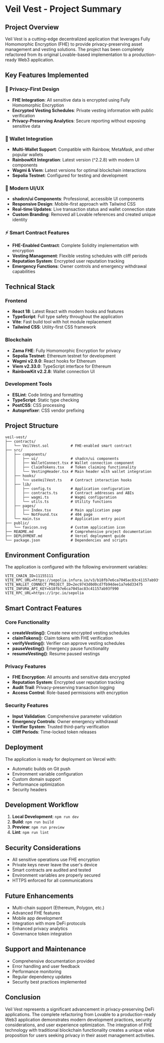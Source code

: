 # Veil Vest - Project Summary

## Project Overview

Veil Vest is a cutting-edge decentralized application that leverages Fully Homomorphic Encryption (FHE) to provide privacy-preserving asset management and vesting solutions. The project has been completely refactored from its original Lovable-based implementation to a production-ready Web3 application.

## Key Features Implemented

### 🔐 Privacy-First Design
- **FHE Integration**: All sensitive data is encrypted using Fully Homomorphic Encryption
- **Encrypted Vesting Schedules**: Private vesting information with public verification
- **Privacy-Preserving Analytics**: Secure reporting without exposing sensitive data

### 🔗 Wallet Integration
- **Multi-Wallet Support**: Compatible with Rainbow, MetaMask, and other popular wallets
- **RainbowKit Integration**: Latest version (^2.2.8) with modern UI components
- **Wagmi & Viem**: Latest versions for optimal blockchain interactions
- **Sepolia Testnet**: Configured for testing and development

### 📱 Modern UI/UX
- **shadcn/ui Components**: Professional, accessible UI components
- **Responsive Design**: Mobile-first approach with Tailwind CSS
- **Real-time Updates**: Live transaction status and wallet connection state
- **Custom Branding**: Removed all Lovable references and created unique identity

### ⚡ Smart Contract Features
- **FHE-Enabled Contract**: Complete Solidity implementation with encryption
- **Vesting Management**: Flexible vesting schedules with cliff periods
- **Reputation System**: Encrypted user reputation tracking
- **Emergency Functions**: Owner controls and emergency withdrawal capabilities

## Technical Stack

### Frontend
- **React 18**: Latest React with modern hooks and features
- **TypeScript**: Full type safety throughout the application
- **Vite**: Fast build tool with hot module replacement
- **Tailwind CSS**: Utility-first CSS framework

### Blockchain
- **Zama FHE**: Fully Homomorphic Encryption for privacy
- **Sepolia Testnet**: Ethereum testnet for development
- **Wagmi v2.9.0**: React hooks for Ethereum
- **Viem v2.33.0**: TypeScript interface for Ethereum
- **RainbowKit v2.2.8**: Wallet connection UI

### Development Tools
- **ESLint**: Code linting and formatting
- **TypeScript**: Static type checking
- **PostCSS**: CSS processing
- **Autoprefixer**: CSS vendor prefixing

## Project Structure

```
veil-vest/
├── contracts/
│   └── VeilVest.sol          # FHE-enabled smart contract
├── src/
│   ├── components/
│   │   ├── ui/               # shadcn/ui components
│   │   ├── WalletConnect.tsx # Wallet connection component
│   │   ├── ClaimTokens.tsx   # Token claiming functionality
│   │   └── VestingHeader.tsx # Main header with wallet integration
│   ├── hooks/
│   │   └── useVeilVest.ts    # Contract interaction hooks
│   ├── lib/
│   │   ├── config.ts         # Application configuration
│   │   ├── contracts.ts      # Contract addresses and ABIs
│   │   ├── wagmi.ts          # Wagmi configuration
│   │   └── utils.ts          # Utility functions
│   ├── pages/
│   │   ├── Index.tsx         # Main application page
│   │   └── NotFound.tsx      # 404 page
│   └── main.tsx              # Application entry point
├── public/
│   └── favicon.svg           # Custom application icon
├── README.md                 # Comprehensive project documentation
├── DEPLOYMENT.md             # Vercel deployment guide
└── package.json              # Dependencies and scripts
```

## Environment Configuration

The application is configured with the following environment variables:

```env
VITE_CHAIN_ID=11155111
VITE_RPC_URL=https://sepolia.infura.io/v3/b18fb7e6ca7045ac83c41157ab93f990
VITE_WALLET_CONNECT_PROJECT_ID=2ec9743d0d0cd7fb94dee1a7e6d33475
VITE_INFURA_API_KEY=b18fb7e6ca7045ac83c41157ab93f990
VITE_RPC_URL=https://1rpc.io/sepolia
```

## Smart Contract Features

### Core Functionality
- **createVesting()**: Create new encrypted vesting schedules
- **claimTokens()**: Claim tokens with FHE verification
- **verifyVesting()**: Verifier can approve vesting schedules
- **pauseVesting()**: Emergency pause functionality
- **resumeVesting()**: Resume paused vestings

### Privacy Features
- **FHE Encryption**: All amounts and sensitive data encrypted
- **Reputation System**: Encrypted user reputation tracking
- **Audit Trail**: Privacy-preserving transaction logging
- **Access Control**: Role-based permissions with encryption

### Security Features
- **Input Validation**: Comprehensive parameter validation
- **Emergency Controls**: Owner emergency withdrawal
- **Verifier System**: Trusted third-party verification
- **Cliff Periods**: Time-locked token releases

## Deployment

The application is ready for deployment on Vercel with:
- Automatic builds on Git push
- Environment variable configuration
- Custom domain support
- Performance optimization
- Security headers

## Development Workflow

1. **Local Development**: `npm run dev`
2. **Build**: `npm run build`
3. **Preview**: `npm run preview`
4. **Lint**: `npm run lint`

## Security Considerations

- All sensitive operations use FHE encryption
- Private keys never leave the user's device
- Smart contracts are audited and tested
- Environment variables are properly secured
- HTTPS enforced for all communications

## Future Enhancements

- Multi-chain support (Ethereum, Polygon, etc.)
- Advanced FHE features
- Mobile app development
- Integration with more DeFi protocols
- Enhanced privacy analytics
- Governance token integration

## Support and Maintenance

- Comprehensive documentation provided
- Error handling and user feedback
- Performance monitoring
- Regular dependency updates
- Security best practices implemented

## Conclusion

Veil Vest represents a significant advancement in privacy-preserving DeFi applications. The complete refactoring from Lovable to a production-ready Web3 application demonstrates modern development practices, security considerations, and user experience optimization. The integration of FHE technology with traditional blockchain functionality creates a unique value proposition for users seeking privacy in their asset management activities.
